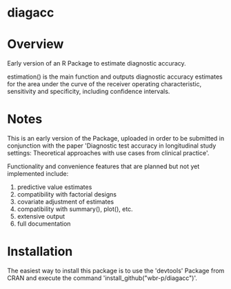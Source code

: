 # diagacc

# Overview
Early version of an R Package to estimate diagnostic accuracy.

estimation() is the main function and outputs diagnostic accuracy estimates for the 
area under the curve of the receiver operating characteristic, sensitivity and specificity, 
including confidence intervals.

# Notes
This is an early version of the Package, uploaded in order to be submitted in conjunction with the paper
'Diagnostic test accuracy in longitudinal study settings: Theoretical approaches with use cases from clinical practice'.

Functionality and convenience features that are planned but not yet implemented include:

1) predictive value estimates
2) compatibility with factorial designs
3) covariate adjustment of estimates
4) compatibility with summary(), plot(), etc.
5) extensive output
6) full documentation

# Installation
The easiest way to install this package is to use the 'devtools' Package from CRAN and execute the command
'install_github("wbr-p/diagacc")'.

